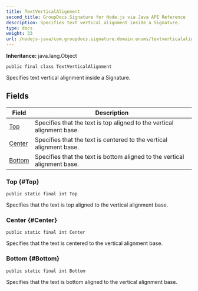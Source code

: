 ```yaml
---
title: TextVerticalAlignment
second_title: GroupDocs.Signature for Node.js via Java API Reference
description: Specifies text vertical alignment inside a Signature.
type: docs
weight: 33
url: /nodejs-java/com.groupdocs.signature.domain.enums/textverticalalignment/
---
```

**Inheritance:**
java.lang.Object
```
public final class TextVerticalAlignment
```

Specifies text vertical alignment inside a Signature.
## Fields

| Field | Description |
| --- | --- |
| [Top](#Top) | Specifies that the text is top aligned to the vertical alignment base. |
| [Center](#Center) | Specifies that the text is centered to the vertical alignment base. |
| [Bottom](#Bottom) | Specifies that the text is bottom aligned to the vertical alignment base. |
### Top {#Top}
```
public static final int Top
```


Specifies that the text is top aligned to the vertical alignment base.

### Center {#Center}
```
public static final int Center
```


Specifies that the text is centered to the vertical alignment base.

### Bottom {#Bottom}
```
public static final int Bottom
```


Specifies that the text is bottom aligned to the vertical alignment base.

